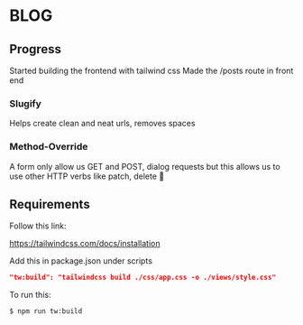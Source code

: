# BLOG

## Progress

Started building the frontend with tailwind css
Made the /posts route in front end

### Slugify

Helps create clean and neat urls, removes spaces

### Method-Override

A form only allow us GET and POST, dialog requests but this allows us to use other HTTP verbs like patch, delete 🥳

## Requirements

Follow this link:

https://tailwindcss.com/docs/installation

Add this in package.json under scripts

```json
"tw:build": "tailwindcss build ./css/app.css -o ./views/style.css"
```
To run this:

```sh
$ npm run tw:build 
```


